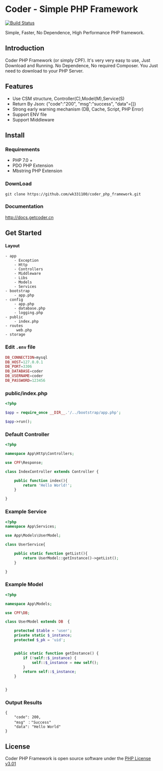# Coder - Simple PHP Framework
<p>
<a href="https://travis-ci.org/wk331100/coder_php_framework"><img src="https://travis-ci.org/wk331100/coder_php_framework.svg" alt="Build Status"></a>
</p>

Simple, Faster, No Dependence, High Performance PHP framework. 

## Introduction
Coder PHP Framework (or simply CPF). It's very very easy to use,  Just Download and Running. No Dependence, No required Composer. 
You Just need to download to your  PHP Server.

## Features
- Use CSM structure, Controller(C),Model(M),Service(S)
- Return By Json: {"code":"200", "msg":"success", "data"=[]}
- Strong early warning mechanism (DB, Cache, Script, PHP Error)
- Support ENV file
- Support Middleware

## Install
### Requirements
- PHP 7.0 +
- PDO PHP Extension
- Mbstring PHP Extension

### DownLoad
```
git clone https://github.com/wk331100/coder_php_framework.git
```


### Documentation

http://docs.getcoder.cn

## Get Started

#### Layout
```
- app
    - Exception
    - Http
	- Controllers
	- Middleware
    - Libs
    - Models
    - Services
- bootstrap
    - app.php
- config
    - app.php
    - database.php
    - logging.php
- public
    - index.php
- routes
     web.php
- storage

```

### Edit `.env` file
```php
DB_CONNECTION=mysql
DB_HOST=127.0.0.1
DB_PORT=3306
DB_DATABASE=coder
DB_USERNAME=coder
DB_PASSWORD=123456
```

### public/index.php
```php
<?php

$app = require_once __DIR__.'/../bootstrap/app.php';

$app->run();
```

### Default Controller
```php
<?php

namespace App\Http\Controllers;

use CPF\Response;

class IndexController extends Controller {

    public function index(){
        return 'Hello World!';
    }

}
```

### Example Service
```php
<?php
namespace App\Services;

use App\Models\UserModel;

class UserService{

    public static function getList(){
        return UserModel::getInstance()->getList();
    }

}
```

### Example Model
```php
<?php

namespace App\Models;

use CPF\DB;

class UserModel extends DB  {

    protected $table = 'user';
    private static $_instance;
    protected $_pk = 'uid';


    public static function getInstance() {
        if (!self::$_instance) {
            self::$_instance = new self();
        }
        return self::$_instance;
    }


}

```


### Output Results
```
{
    "code": 200,
    "msg" ："Success"
    "data": "Hello World"
}
```

## License
Coder PHP Framework is open source software under the [PHP License v3.01](http://www.php.net/license/3_01.txt)
